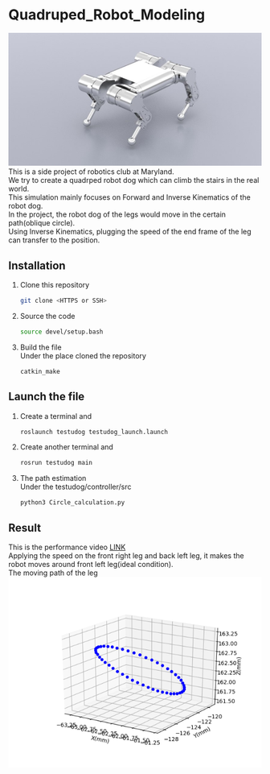 # Quadruped_Robot_Modeling  
![](<image/testudog.jpg>)   
This is a side project of robotics club at Maryland.  
We try to create a quadrped robot dog which can climb the stairs in the real world.  
This simulation mainly focuses on Forward and Inverse Kinematics of the robot dog.  
In the project, the robot dog of the legs would move in the certain path(oblique circle).  
Using Inverse Kinematics, plugging the speed of the end frame of the leg can transfer to the position.  
## Installation  
1. Clone this repository  
   ```bash
   git clone <HTTPS or SSH>
   ```  
2. Source the code  
   ```bash
   source devel/setup.bash
   ```  
3. Build the file  
   Under the place cloned the repository  
   ```bash
   catkin_make
   ```  
## Launch the file  
1. Create a terminal and   
   ```bash
   roslaunch testudog testudog_launch.launch
   ```  
2. Create another terminal and   
   ```bash
   rosrun testudog main
   ```  
3. The path estimation  
   Under the testudog/controller/src  
   ```bash
   python3 Circle_calculation.py
   ```  
## Result  
This is the performance video [LINK](https://www.youtube.com/watch?v=UkG_kO7CFe8)  
Applying the speed on the front right leg and back left leg, it makes the robot moves around front left leg(ideal condition).  
The moving path of the leg  
![](<image/path.png>)  
